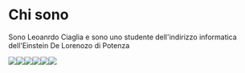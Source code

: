 <h1>Chi sono</h1>
<p>Sono Leoanrdo Ciaglia e sono uno studente dell'indirizzo informatica dell'Einstein De Lorenozo di Potenza</p>

<table>
  <img src="https://www.distortionbyte.com/images/it/informatica/linguaggi/linguaggio-c/c-programming.svg"/>
  <img src="https://upload.wikimedia.org/wikipedia/commons/thumb/1/18/ISO_C%2B%2B_Logo.svg/160px-ISO_C%2B%2B_Logo.svg.png"/>
  <img src="https://upload.wikimedia.org/wikipedia/commons/thumb/1/18/ISO_C%2B%2B_Logo.svg/160px-ISO_C%2B%2B_Logo.svg.png"/>
  <img src="https://www.aktsrl.com/wp-content/uploads/2022/05/img-articolo-java-1080x675.jpg"/>
  <img src="https://upload.wikimedia.org/wikipedia/commons/thumb/6/61/HTML5_logo_and_wordmark.svg/800px-HTML5_logo_and_wordmark.svg.png"/>
  <img src="https://upload.wikimedia.org/wikipedia/commons/thumb/b/b2/Bootstrap_logo.svg/800px-Bootstrap_logo.svg.png"/>
</table>
